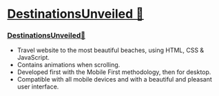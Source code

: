 # [DestinationsUnveiled 🌊](#DestinationsUnveiled)

### [ DestinationsUnveiled🌊](#DestinationsUnveiled)

* Travel website to the most beautiful beaches, using HTML, CSS & JavaScript.
* Contains animations when scrolling.
* Developed first with the Mobile First methodology, then for desktop.
* Compatible with all mobile devices and with a beautiful and pleasant user interface.
